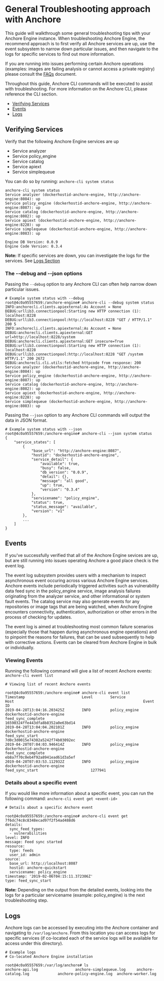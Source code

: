 # General Troubleshooting approach with Anchore

This guide will walkthrough some general troubleshooting tips with your Anchore Engine instance. When troubleshooting Anchore Engine, the recommend approach is to first verify all Anchore services are up, use the event subsystem to narrow down particular issues, and then navigate to the logs for specific services to find out more information.

If you are running into issues performing certain Anchore operations (examples: images are failing analysis or cannot access a private registry) please consult the [FAQs](faqs.md) document. 

Throughout this guide, Anchore CLI commands will be executed to assist with troubleshooting. For more information on the Anchore CLI, please reference the CLI section. 

<!--ts-->
   * [Verifying Services](#verifying-services)
   * [Events](#events)
   * [Logs](#logs)
<!--te-->

## Verifying Services

Verify that the following Anchore Engine services are up

- Service analyzer
- Service policy_engine
- Service catalog
- Service apiext
- Service simplequeue

You can do so by running: `anchore-cli system status`

```
anchore-cli system status
Service analyzer (dockerhostid-anchore-engine, http://anchore-engine:8084): up
Service policy_engine (dockerhostid-anchore-engine, http://anchore-engine:8087): up
Service catalog (dockerhostid-anchore-engine, http://anchore-engine:8082): up
Service apiext (dockerhostid-anchore-engine, http://anchore-engine:8228): up
Service simplequeue (dockerhostid-anchore-engine, http://anchore-engine:8083): up

Engine DB Version: 0.0.9
Engine Code Version: 0.3.4
```

**Note:** If specific services are down, you can investigate the logs for the services. See [Logs Section](#logs)

### The --debug and --json options

Passing the `--debug` option to any Anchore CLI can often help narrow down particular issues. 

```
# Example system status with --debug
root@4c0a95557659:/anchore-engine# anchore-cli --debug system status
INFO:anchorecli.clients.apiexternal:As Account = None
DEBUG:urllib3.connectionpool:Starting new HTTP connection (1): localhost:8228
DEBUG:urllib3.connectionpool:http://localhost:8228 "GET / HTTP/1.1" 200 5
INFO:anchorecli.clients.apiexternal:As Account = None
DEBUG:anchorecli.clients.apiexternal:GET url=http://localhost:8228/system
DEBUG:anchorecli.clients.apiexternal:GET insecure=True
DEBUG:urllib3.connectionpool:Starting new HTTP connection (1): localhost:8228
DEBUG:urllib3.connectionpool:http://localhost:8228 "GET /system HTTP/1.1" 200 2672
DEBUG:anchorecli.cli.utils:fetched httpcode from response: 200
Service analyzer (dockerhostid-anchore-engine, http://anchore-engine:8084): up
Service policy_engine (dockerhostid-anchore-engine, http://anchore-engine:8087): up
Service catalog (dockerhostid-anchore-engine, http://anchore-engine:8082): up
Service apiext (dockerhostid-anchore-engine, http://anchore-engine:8228): up
Service simplequeue (dockerhostid-anchore-engine, http://anchore-engine:8083): up
```

Passing the `--json` option to any Anchore CLI commands will output the data in JSON format.

```
# Example system status with --json
root@4c0a95557659:/anchore-engine# anchore-cli --json system status
{
    "service_states": [
        {
            "base_url": "http://anchore-engine:8087",
            "hostid": "dockerhostid-anchore-engine",
            "service_detail": {
                "available": true,
                "busy": false,
                "db_version": "0.0.9",
                "detail": {},
                "message": "all good",
                "up": true,
                "version": "0.3.4"
            },
            "servicename": "policy_engine",
            "status": true,
            "status_message": "available",
            "version": "v1"
        },
        ...
    ]
}
```

## Events

If you've successfully verified that all of the Anchore Engine sevices are up, but are still running into issues operating Anchore a good place check is the event log. 

The event log subsystem provides users with a mechanism to inspect asynchronous event occuring across various Anchore Engine services. Anchore events include periodically triggered activities such as vulnerability data feed sync in the policy_engine service, image analysis failures originating from the analyzer service, and other informational or system fault events. The catalog service may also generate events for any repositories or image tags that are being watched, when Anchore Engine encounters connectivity, authentication, authorization or other errors in the process of checking for updates. 

The event log is aimed at troubleshooting most common failure scenarios (especially those that happen during asynchronous engine operations) and to pinpoint the reasons for failures, that can be used subsequently to help with corrective actions. Events can be cleared from Anchore Engine in bulk or individually. 

### Viewing Events

Running the following command will give a list of recent Anchore events: `anchore-cli event list`

```
# Viewing list of recent Anchore events

root@4c0a95557659:/anchore-engine# anchore-cli event list
Timestamp                          Level        Service              Host                                                           Event                                  ID                                      
2019-04-28T13:04:16.203425Z        INFO         policy_engine        dockerhostid-anchore-engine                                    feed_sync_complete                     16590324ffe443dfa8b8352a0e63bd14        
2019-04-28T13:04:04.202101Z        INFO         policy_engine        dockerhostid-anchore-engine                                    feed_sync_start                        7d0c3d0015e74302a5242f74b03092ec        
2019-04-28T07:04:03.946414Z        INFO         policy_engine        dockerhostid-anchore-engine                                    feed_sync_complete                     eb8a7f70c0eb4f92a8941ead61d3a5ef        
2019-04-28T07:03:53.112932Z        INFO         policy_engine        dockerhostid-anchore-engine                                    feed_sync_start                        1277941
```

### Details about a specific event

If you would like more information about a specific event, you can run the following command: `anchore-cli event get <event-id>`

```
# Details about a specific Anchore event

root@4c0a95557659:/anchore-engine# anchore-cli event get 7f6dc74c8c8348ecad97f2f54ad488d6
details:
  sync_feed_types:
  - vulnerabilities
level: INFO
message: Feed sync started
resource:
  type: feeds
  user_id: admin
source:
  base_url: http://localhost:8087
  hostid: anchore-quickstart
  servicename: policy_engine
timestamp: '2019-02-06T04:15:11.372306Z'
type: feed_sync_start
```

**Note:** Depending on the output from the detailed events, looking into the logs for a particular servicename (example: policy_engine) is the next troubleshooting step.  

## Logs

Anchore logs can be accessed by executing into the Anchore container and navigating to `/var/log/anchore`. From this location you can access logs for specific services (if co-located each of the service logs will be available for access under this directory).

```
# Example logs
# Co-located Anchore Engine installation 

root@4c0a95557659:/var/log/anchore# ls
anchore-api.log                 anchore-simplequeue.log     anchore-catalog.log             anchore-policy-engine.log  anchore-worker.log
```